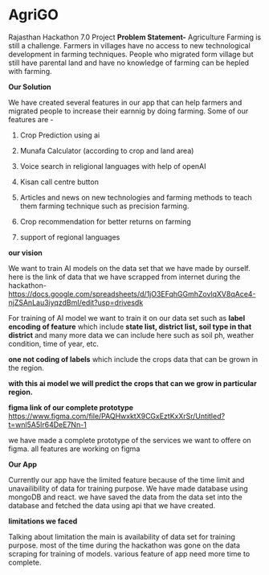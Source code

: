# AgriGO
Rajasthan Hackathon 7.0 Project
**Problem Statement-**
Agriculture Farming is still a challenge. Farmers in villages have no access to new technological development in farming techniques. People who migrated form village but still have parental land and have no knowledge of farming can be hepled with farming.

**Our Solution**

We have created several features in our app that can help farmers and migrated people to increase their earnnig by doing farming.
Some of our features are - 

1. Crop Prediction using ai

2. Munafa Calculator (according to crop and land area)

3. Voice search in religional languages with help of openAI

4. Kisan call centre button

5. Articles and news on new technologies and farming methods to teach them farming technique such as precision farming.

6. Crop recommendation for better returns on farming

7. support of regional languages

**our vision**

We want to train AI models on the data set that we have made by ourself.
here is the link of data that we have scrapped from internet during the hackathon- 
https://docs.google.com/spreadsheets/d/1jO3EFqhGGmhZovlqXV8qAce4-njZSAnLau3iyqzdBmI/edit?usp=drivesdk

For training of AI model we want to train it on our data set such as **label encoding of feature** which include **state list, district list, soil type in that district** and many more data we can include here such as soil ph, weather condition, time of year, etc.

**one not coding of labels** which include the crops data that can be grown in the region.

**with this ai model we will predict the crops that can we grow in particular region.**


**figma link of our complete prototype**
https://www.figma.com/file/PAQHwxktX9CGxEztKxXrSr/Untitled?t=wnl5A5Ir64DeE7Nn-1

we have made a complete prototype of the services we want to offere on figma. all features are working on figma

**Our App**

Currently our app have the limited feature because of the time limit and unavailibility of data for training purpose. 
We have made database using mongoDB and react. we have saved the data from the data set into the database and fetched the data using api that we have created. 

**limitations we faced**

Talking about limitation the main is availability of data set for training purpose. most of the time during the hackathon was gone on the data scraping for training of models. various feature of app need more time to complete.

